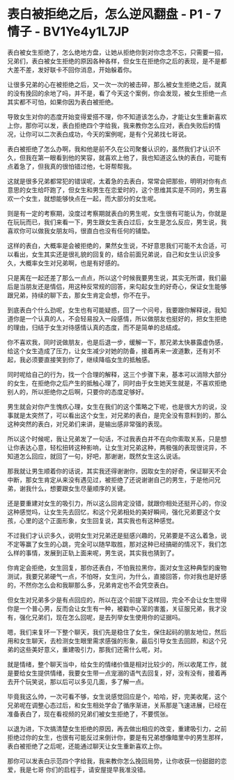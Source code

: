 # 表白被拒绝之后，怎么逆风翻盘 - P1 - 7情子 - BV1Ye4y1L7JP

表白被女生拒绝了，怎么绝地方盘，让她从拒绝你到对你念念不忘，只需要一招，兄弟们，表白被女生拒绝的原因各种各样，但女生在拒绝你之后的表现，是不是都大差不差，发好联卡不回你消息，开始躲着你。

让很多兄弟的心在被拒绝之后，又一次一次的被击碎，那么被女生拒绝之后，就真的没有挽回的余地了吗，并不是，看了今天这个案例，你会发现，被女生拒绝一点其实都不可怕，如果你因为表白被拒绝。

导致女生对你的态度开始变得爱搭不理，你不知道该怎么办，才能让女生重新喜欢上你，那你可以发，表白拒绝四个字给我，我来教你怎么应对，表白失败后的情况，让你可以二次表白成功，今天的案例呢，是有个兄弟找七哥说。

表白被拒绝了怎么办啊，我和他是前不久在公司聚餐认识的，虽然我们才认识不久，但我在第一眼看到他的笑容，就喜欢上他了，我也知道这么快的表白，可能有点着急了，但我真的很怕错过他，七哥帮帮我。

这就是很多兄弟都常犯的错误呢，太着急的去表白，常常会把那些，明明对你有点意思的女生给吓跑了，但女生和男生在恋爱时的，这个思维其实是不同的，男生喜欢一个女生，就想能够快点在一起，而大部分的女生呢。

则是有一定的考察期，没度过考察期就表白的男生呢，女生很有可能认为，你就是在玩玩而已，我们来看一下，男生跟女生表白过后，女生是怎么反应，男生说，我喜欢你可以做我女朋友吗，很直白也没有任何的铺垫。

这样的表白，大概率是会被拒绝的，果然女生说，不好意思我们可能不太合适，可以看出，女生其实还是很礼貌的回复的，结合前面兄弟说，自己和女生认识没多久，大概率女生对兄弟啊，也是有好感的。

只是离在一起还差了那么一点点，所以这个时候我要男生说，其实无所谓，我们最后是当朋友还是情侣，用这种反常规的回答，来勾起女生的好奇心，保证女生能够跟兄弟，持续的聊下去，那女生肯定会想，你不在乎。

到底表白个什么劲呢，女生也有可能疑惑，回了一个问号，我要跟你解释说，我知道你是一个认真的人，不会轻易投入一段感情，所以做朋友也挺好的，把女生拒绝的理由，归结于女生对待感情认真的态度，而不是简单的总结成。

你不喜欢我，同时说做朋友，也是后退一步，缓解一下，那兄弟太快暴露虚伪感，给这个女生造成了压力，让女生减少对她的防备，接着再来一波道歉，还有对不起，我必须要直接笑到你了，继续降临女生的抵触感。

同时呢给自己的行为，找一个合理的解释，这三个步骤下来，基本可以消除大部分的女生，在拒绝你之后产生的抵触心理了，同时由于女生她天生就是，不喜欢拒绝别人的，所以拒绝你之后啊，只要你的态度足够好。

男生就会对你产生愧疚心理，女生在我们的这个策略之下呢，也是很大方的说，没事就是太突然了，可以看出这个女生，对兄弟的表白，是完全没有意料到的，那么这种突然的表白，对兄弟们来讲，是输出感非常强的表现。

所以这个时候呢，我让兄弟发了一句话，不过我表白并不在向你索取关系，只是想让你表达心意，轻松扭转这种影响，让女生对兄弟这种，两极强的表现很诧异，不知道怎么回应，就回了一句，好吧，那谢谢，既然女生这么说话。

那我就让男生顺着你的话说，其实我还得谢谢你，因取女生的好奇，保证聊天不会中断，那女生肯定从来没有遇见过，被拒绝了还说谢谢自己的男生，于是他问兄弟，谢我什么，想要跟女生尽量顺序的关键。

还是要重建对女生的吸引力，所以这么回肯定没错，就跟你相处还挺开心的，你没这种感觉吗，让女生先去回忆，和这个兄弟相处的美好瞬间，强化兄弟要这个女孩，心里的这个正面形象，女生回复说，其实我也有这种感觉。

不过我们才认识多久，说明女生对兄弟还是挺感兴趣的，兄弟要是不这么着急，说不定等赢了女生的心跳，完全可以随早取胜，那对这种已经搞砸的情况下，我们怎么样的事情，发展到正轨上面来呢，男生说，其实我也猜到了。

你肯定会拒绝，女生回复，那你还表白，不怕我拉黑你，面对女生这种典型的废物测试，我要兄弟硬气一点，不怕呀，女生问，为什么，直接回答，你对我也是好感的，不然你怎么会和我聊那么多，兄弟肯定也不会凭空表白。

但女生对兄弟多少是有点回应的，所以在这个前提下这样回，完全不会让女生觉得你是一个普心男，反而会让女生有一种，被戳中心室的害羞，关征服兄弟，我才没有，强化兄弟们，现在怎么回呢，是去列举女生使用你的证据吗。

嗯，我们来复环一下整个聊天，我们先是稳住了女生，保住起码的朋友地位，然后用和女生聊天，去检测女生眼里需求感强的形象，最后引导女生去回顾，和这个兄弟的这些美好意义，重建吸引力，那我们还需什么呢，对。

就是情绪，整个聊天当中，给女生的情绪价值是相对比较少的，所以收尾工作，就是要给女生提供情绪，我要女生带一点宠溺的语气去回复，好，没有没有，接着再去开个玩笑说，那以后可以多见几面，多了解一点。

毕竟我这么帅，一次可看不够，女生说感觉回应是个，哈哈，好，完美收尾，这个兄弟呢在调整心态过后，和女生相处学会了循序渐进，关系那是飞速进展，已经在准备表白了，现在看视频的兄弟们被女生拒绝了，不要慌张。

以退为进，下次搞清楚女生拒绝的原因，再去做出相应的改变，重建吸引力，之前拒绝过你的女生，也很有可能反过来倒计你，要是有兄弟想像暗里中的男生那样，表白被拒绝了之后呢，还能通过聊天让女生重新喜欢上你。

那你可以发表白示范四个字给我，我来教你怎么挽回局势，让你收获一份甜甜的恋爱，我是七哥 你们的启程手，请安屋提早我准没错。